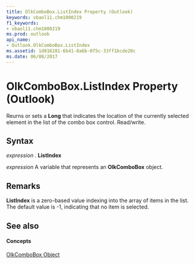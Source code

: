 ```yaml
---
title: OlkComboBox.ListIndex Property (Outlook)
keywords: vbaol11.chm1000219
f1_keywords:
- vbaol11.chm1000219
ms.prod: outlook
api_name:
- Outlook.OlkComboBox.ListIndex
ms.assetid: 1d016281-6b41-8a6b-075c-33ff1bcde28c
ms.date: 06/08/2017
---
```



# OlkComboBox.ListIndex Property (Outlook)

Reurns or sets a **Long** that indicates the location of the currently selected element in the list of the combo box control. Read/write.


## Syntax

 _expression_ . **ListIndex**

 _expression_ A variable that represents an **OlkComboBox** object.


## Remarks

 **ListIndex** is a zero-based value indexing into the array of items in the list. The default value is -1, indicating that no item is selected.


## See also


#### Concepts


[OlkComboBox Object](olkcombobox-object-outlook.md)


